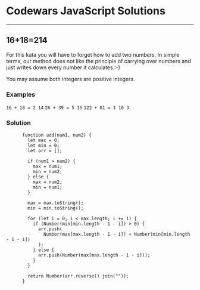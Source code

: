 # Codewars JavaScript Solutions

---

## 16+18=214

For this kata you will have to forget how to add two numbers.
In simple terms, our method does not like the principle of carrying over numbers and just writes down every number it calculates :-)

You may assume both integers are positive integers.

### Examples

`16 + 18 = 2 14`
`26 + 39 = 5 15`
`122 + 81 = 1 10 3`

### Solution

```
      function add(num1, num2) {
        let max = 0;
        let min = 0;
        let arr = [];

        if (num1 > num2) {
          max = num1;
          min = num2;
        } else {
          max = num2;
          min = num1;
        }

        max = max.toString();
        min = min.toString();

        for (let i = 0; i < max.length; i += 1) {
          if (Number(min[min.length - 1 - i]) > 0) {
            arr.push(
              Number(max[max.length - 1 - i]) + Number(min[min.length - 1 - i])
            );
          } else {
            arr.push(Number(max[max.length - 1 - i]));
          }
        }

        return Number(arr.reverse().join(""));
      }
```
